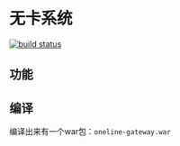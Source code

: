 # 无卡系统

[![build status](https://git.iboxpay.com/ci/projects/54/status.png?ref=master)](https://git.iboxpay.com/ci/projects/54?ref=master)

## 功能

## 编译

编译出来有一个war包：`oneline-gateway.war`



